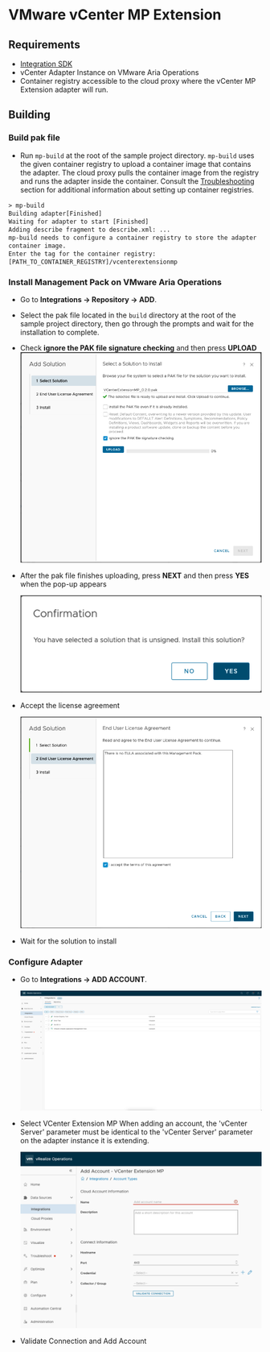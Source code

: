 # VMware vCenter MP Extension

## Requirements
- [Integration SDK](../../README.md#Requirements)
- vCenter Adapter Instance on VMware Aria Operations
- Container registry accessible to the cloud proxy where the vCenter MP Extension adapter will run.
  

## Building
### Build pak file
- Run `mp-build` at the root of the sample project directory. `mp-build` uses the given container registry to 
  upload a container image that contains the adapter. The cloud proxy pulls the container image from the registry and
  runs the adapter inside the container. Consult the [Troubleshooting](../../README.md#troubleshooting) section for 
  additional information about setting up container registries.
```shell
> mp-build
Building adapter[Finished]
Waiting for adapter to start [Finished]
Adding describe fragment to describe.xml: ...
mp-build needs to configure a container registry to store the adapter container image.
Enter the tag for the container registry: [PATH_TO_CONTAINER_REGISTRY]/vcenterextensionmp
```
### Install Management Pack on VMware Aria Operations
- Go to  **Integrations &rarr; Repository &rarr; ADD**.
- Select the pak file located in the `build` directory at the root of the sample project directory, then go through the prompts and wait for the installation to complete.
- Check **ignore the PAK file signature checking** and then press **UPLOAD**
  ![Upload solution pop-up](../../doc/add_solution.png)
- After the pak file finishes uploading, press **NEXT** and then press **YES** when the pop-up appears
 
  ![Pop-up confirmation prompt](../../doc/comfirmation_prompt.png)
 
- Accept the license agreement
 
  ![License Agreement screen](../../doc/license_agreement.png)

- Wait for the solution to install
### Configure Adapter
- Go to  **Integrations &rarr; ADD ACCOUNT**.
 
  ![Add account screenshot](../../doc/add_account.png)

- Select VCenter Extension MP
  When adding an account, the 'vCenter Server' parameter must be identical to the 'vCenter Server' parameter on the adapter instance it is extending.
 
  ![Add account screenshot](../../doc/add_account_prompt.png)

- Validate Connection and Add Account

